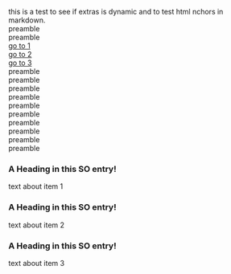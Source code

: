 this is a test to see if extras is dynamic and to test html nchors in markdown.  
preamble    
preamble   
[go to 1](#Item1)    
[go to 2](#Item2)    
[go to 3](#Item3)    
preamble   
preamble   
preamble   
preamble   
preamble   
preamble   
preamble   
preamble   
preamble   
preamble   

### <a name="Item1"></a>A Heading in this SO entry!
text about item 1









   
   
### <a name="Item2"></a>A Heading in this SO entry!
text about item 2









   
   
### <a name="Item3"></a>A Heading in this SO entry!
text about item 3






 
